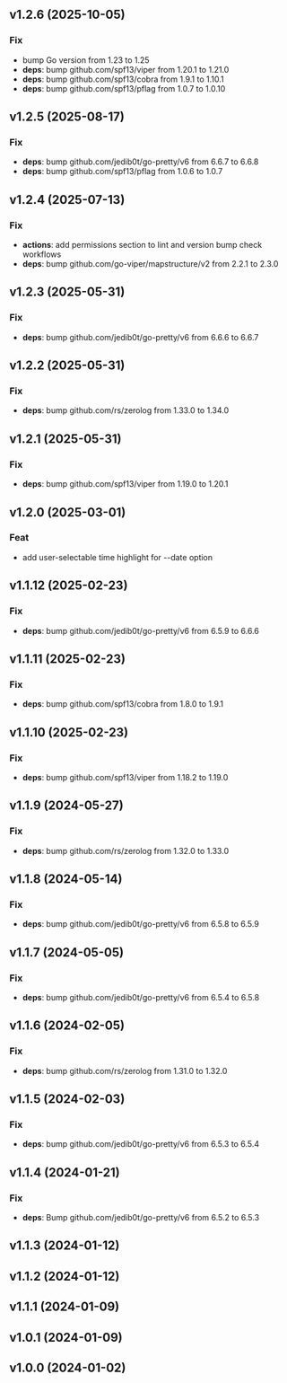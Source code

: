 ## v1.2.6 (2025-10-05)

### Fix

- bump Go version from 1.23 to 1.25
- **deps**: bump github.com/spf13/viper from 1.20.1 to 1.21.0
- **deps**: bump github.com/spf13/cobra from 1.9.1 to 1.10.1
- **deps**: bump github.com/spf13/pflag from 1.0.7 to 1.0.10

## v1.2.5 (2025-08-17)

### Fix

- **deps**: bump github.com/jedib0t/go-pretty/v6 from 6.6.7 to 6.6.8
- **deps**: bump github.com/spf13/pflag from 1.0.6 to 1.0.7

## v1.2.4 (2025-07-13)

### Fix

- **actions**: add permissions section to lint and version bump check workflows
- **deps**: bump github.com/go-viper/mapstructure/v2 from 2.2.1 to 2.3.0

## v1.2.3 (2025-05-31)

### Fix

- **deps**: bump github.com/jedib0t/go-pretty/v6 from 6.6.6 to 6.6.7

## v1.2.2 (2025-05-31)

### Fix

- **deps**: bump github.com/rs/zerolog from 1.33.0 to 1.34.0

## v1.2.1 (2025-05-31)

### Fix

- **deps**: bump github.com/spf13/viper from 1.19.0 to 1.20.1

## v1.2.0 (2025-03-01)

### Feat

- add user-selectable time highlight for --date option

## v1.1.12 (2025-02-23)

### Fix

- **deps**: bump github.com/jedib0t/go-pretty/v6 from 6.5.9 to 6.6.6

## v1.1.11 (2025-02-23)

### Fix

- **deps**: bump github.com/spf13/cobra from 1.8.0 to 1.9.1

## v1.1.10 (2025-02-23)

### Fix

- **deps**: bump github.com/spf13/viper from 1.18.2 to 1.19.0

## v1.1.9 (2024-05-27)

### Fix

- **deps**: bump github.com/rs/zerolog from 1.32.0 to 1.33.0

## v1.1.8 (2024-05-14)

### Fix

- **deps**: bump github.com/jedib0t/go-pretty/v6 from 6.5.8 to 6.5.9

## v1.1.7 (2024-05-05)

### Fix

- **deps**: bump github.com/jedib0t/go-pretty/v6 from 6.5.4 to 6.5.8

## v1.1.6 (2024-02-05)

### Fix

- **deps**: bump github.com/rs/zerolog from 1.31.0 to 1.32.0

## v1.1.5 (2024-02-03)

### Fix

- **deps**: bump github.com/jedib0t/go-pretty/v6 from 6.5.3 to 6.5.4

## v1.1.4 (2024-01-21)

### Fix

- **deps**: Bump github.com/jedib0t/go-pretty/v6 from 6.5.2 to 6.5.3

## v1.1.3 (2024-01-12)

## v1.1.2 (2024-01-12)

## v1.1.1 (2024-01-09)

## v1.0.1 (2024-01-09)

## v1.0.0 (2024-01-02)
